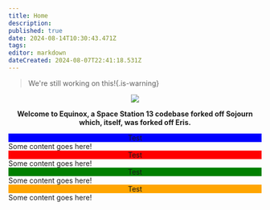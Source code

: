 ```yaml
---
title: Home
description: 
published: true
date: 2024-08-14T10:30:43.471Z
tags: 
editor: markdown
dateCreated: 2024-08-07T22:41:18.531Z
---
```


> We're still working on this!{.is-warning}

<!-- ![wikibanner1.png](/wikibanner1.png) -->
<center>
  <img src="https://wiki.bluespace.engineer/wikibanner1white.png" />
  

<strong>Welcome to Equinox, a Space Station 13 codebase forked off Sojourn which, itself, was forked off Eris.</strong>
</center>

<!-- <span id="hover-element" data-url="https://wiki.bluespace.engineer/en/test-content-hover-page">Hover over this text</span>
<div id="content-container"></div> -->

<style>

</style>

<div class="infobox-container">
	<div class="infobox-column">
		<div class="infobox">
    	<div class="infobox-header" style="background-color: blue;"><center>Test<center></div>
      <div class="infobox-content">Some content goes here!</div>
    </div>
  	<div class="infobox">
    	<div class="infobox-header" style="background-color: red;"><center>Test<center></div>
			<div class="infobox-content">Some content goes here!</div>
		</div>
	</div>
  <div class="infobox-column">
		<div class="infobox">
    	<div class="infobox-header" style="background-color: green;"><center>Test<center></div>
			<div class="infobox-content">Some content goes here!</div>
		</div>
  	<div class="infobox">
    	<div class="infobox-header" style="background-color: orange;"><center>Test<center></div>
			<div class="infobox-content">Some content goes here!</div>
		</div>
	</div>
</div>
